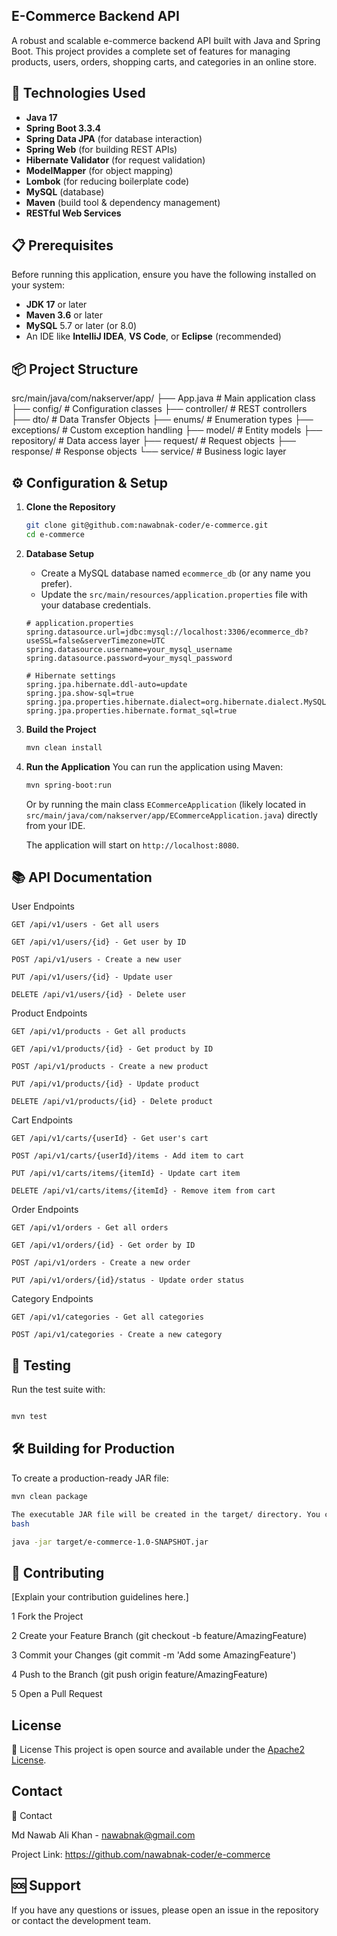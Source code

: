 ## E-Commerce Backend API

A robust and scalable e-commerce backend API built with Java and Spring Boot. This project provides a complete set of features for managing products, users, orders, shopping carts, and categories in an online store.

## 🚀 Technologies Used

- **Java 17**
- **Spring Boot 3.3.4**
- **Spring Data JPA** (for database interaction)
- **Spring Web** (for building REST APIs)
- **Hibernate Validator** (for request validation)
- **ModelMapper** (for object mapping)
- **Lombok** (for reducing boilerplate code)
- **MySQL** (database)
- **Maven** (build tool & dependency management)
- **RESTful Web Services**

## 📋 Prerequisites

Before running this application, ensure you have the following installed on your system:

- **JDK 17** or later
- **Maven 3.6** or later
- **MySQL** 5.7 or later (or 8.0)
- An IDE like **IntelliJ IDEA**, **VS Code**, or **Eclipse** (recommended)


## 📦 Project Structure

src/main/java/com/nakserver/app/
├── App.java                    # Main application class
├── config/                     # Configuration classes
├── controller/                 # REST controllers
├── dto/                       # Data Transfer Objects
├── enums/                     # Enumeration types
├── exceptions/                # Custom exception handling
├── model/                     # Entity models
├── repository/                # Data access layer
├── request/                   # Request objects
├── response/                  # Response objects
└── service/                   # Business logic layer


## ⚙️ Configuration & Setup

1.  **Clone the Repository**
    ```bash
    git clone git@github.com:nawabnak-coder/e-commerce.git
    cd e-commerce
    ```

2.  **Database Setup**
    - Create a MySQL database named `ecommerce_db` (or any name you prefer).
    - Update the `src/main/resources/application.properties` file with your database credentials.

    ```properties
    # application.properties
    spring.datasource.url=jdbc:mysql://localhost:3306/ecommerce_db?useSSL=false&serverTimezone=UTC
    spring.datasource.username=your_mysql_username
    spring.datasource.password=your_mysql_password
    
    # Hibernate settings
    spring.jpa.hibernate.ddl-auto=update
    spring.jpa.show-sql=true
    spring.jpa.properties.hibernate.dialect=org.hibernate.dialect.MySQLDialect
    spring.jpa.properties.hibernate.format_sql=true
    ```

3.  **Build the Project**
    ```bash
    mvn clean install
    ```

4.  **Run the Application**
    You can run the application using Maven:
    ```bash
    mvn spring-boot:run
    ```
    Or by running the main class `ECommerceApplication` (likely located in `src/main/java/com/nakserver/app/ECommerceApplication.java`) directly from your IDE.

    The application will start on `http://localhost:8080`.



## 📚 API Documentation
User Endpoints

    GET /api/v1/users - Get all users

    GET /api/v1/users/{id} - Get user by ID

    POST /api/v1/users - Create a new user

    PUT /api/v1/users/{id} - Update user

    DELETE /api/v1/users/{id} - Delete user

Product Endpoints

    GET /api/v1/products - Get all products

    GET /api/v1/products/{id} - Get product by ID

    POST /api/v1/products - Create a new product

    PUT /api/v1/products/{id} - Update product

    DELETE /api/v1/products/{id} - Delete product

Cart Endpoints

    GET /api/v1/carts/{userId} - Get user's cart

    POST /api/v1/carts/{userId}/items - Add item to cart

    PUT /api/v1/carts/items/{itemId} - Update cart item

    DELETE /api/v1/carts/items/{itemId} - Remove item from cart

Order Endpoints

    GET /api/v1/orders - Get all orders

    GET /api/v1/orders/{id} - Get order by ID

    POST /api/v1/orders - Create a new order

    PUT /api/v1/orders/{id}/status - Update order status

Category Endpoints

    GET /api/v1/categories - Get all categories

    POST /api/v1/categories - Create a new category


## 🧪 Testing

Run the test suite with:
```bash

mvn test
```



## 🛠️ Building for Production

To create a production-ready JAR file:

```bash
mvn clean package

The executable JAR file will be created in the target/ directory. You can run it with:
bash

java -jar target/e-commerce-1.0-SNAPSHOT.jar

```

## 🤝 Contributing

[Explain your contribution guidelines here.]

   1 Fork the Project

   2 Create your Feature Branch (git checkout -b feature/AmazingFeature)

   3 Commit your Changes (git commit -m 'Add some AmazingFeature')

   4 Push to the Branch (git push origin feature/AmazingFeature)

   5 Open a Pull Request

## License
📄 License
This project is open source and available under the [Apache2 License](LICENSE).


## Contact
👥 Contact

Md Nawab Ali Khan - nawabnak@gmail.com

Project Link: https://github.com/nawabnak-coder/e-commerce

## 🆘 Support

If you have any questions or issues, please open an issue in the repository or contact the development team.

